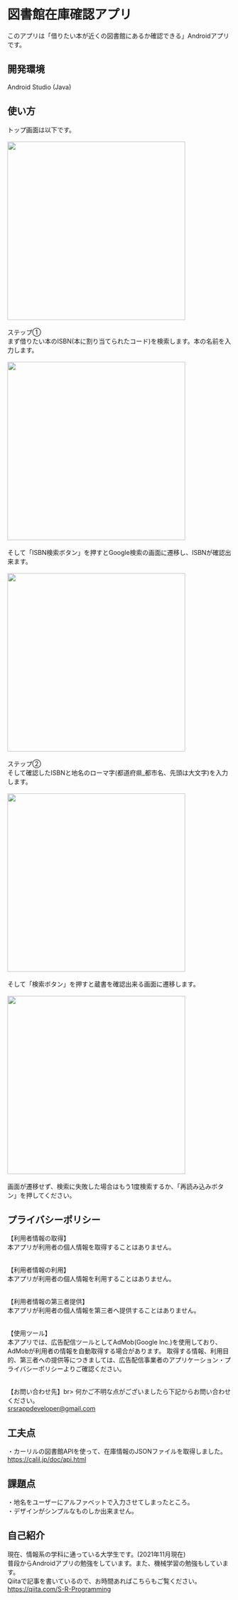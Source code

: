 # 図書館在庫確認アプリ
このアプリは「借りたい本が近くの図書館にあるか確認できる」Androidアプリです。

## 開発環境 
Android Studio (Java)

## 使い方
トップ画面は以下です。<br><br>
<img src="https://user-images.githubusercontent.com/89324742/141609340-a5c42e32-c960-409d-9c15-14964e0c5b62.png"
     width="400px"><br><br>
ステップ①<br>まず借りたい本のISBN(本に割り当てられたコード)を検索します。本の名前を入力します。<br><br>
<img src="https://user-images.githubusercontent.com/89324742/141609373-b42cb375-163a-4916-b1d4-5b5a03c365f7.png"
     width="400px"><br><br>
   そして「ISBN検索ボタン」を押すとGoogle検索の画面に遷移し、ISBNが確認出来ます。<br><br>
   <img src="https://user-images.githubusercontent.com/89324742/141609422-95d9253e-2e36-4845-b7fa-1a6d72c09f45.png"
        width="400px"><br><br>
        ステップ②<br>そして確認したISBNと地名のローマ字(都道府県_都市名、先頭は大文字)を入力します。
<br><br>
<img src = "https://user-images.githubusercontent.com/89324742/141609458-08f512d6-32b6-41a6-b61b-d4e06b0a14f7.png"
     width="400px"><br><br>
そして「検索ボタン」を押すと蔵書を確認出来る画面に遷移します。<br><br>
<img src = "https://user-images.githubusercontent.com/89324742/141609500-5dcc3048-f9c1-41c7-9a2b-4091756e3eeb.png"
     width="400px"><br><br>
     画面が遷移せず、検索に失敗した場合はもう1度検索するか、「再読み込みボタン」を押してください。
     
## プライバシーポリシー
【利用者情報の取得】<br>
本アプリが利用者の個人情報を取得することはありません。<br><br>


【利用者情報の利用】<br>
本アプリが利用者の個人情報を利用することはありません。<br><br>


【利用者情報の第三者提供】<br>
本アプリが利用者の個人情報を第三者へ提供することはありません。<br><br>


【使用ツール】<br>
本アプリでは、広告配信ツールとしてAdMob(Google Inc.)を使用しており、AdMobが利用者の情報を自動取得する場合があります。 取得する情報、利用目的、第三者への提供等につきましては、広告配信事業者のアプリケーション・プライバシーポリシーよりご確認ください。<br><br>


【お問い合わせ先】br>
何かご不明な点がございましたら下記からお問い合わせください。<br>
srsrappdeveloper@gmail.com
## 工夫点
・カーリルの図書館APIを使って、在庫情報のJSONファイルを取得しました。<br>https://calil.jp/doc/api.html

## 課題点
・地名をユーザーにアルファベットで入力させてしまったところ。<br>・デザインがシンプルなものしか出来ません。

## 自己紹介
現在、情報系の学科に通っている大学生です。(2021年11月現在)<br>普段からAndroidアプリの勉強をしています。また、機械学習の勉強もしています。
<br>Qiitaで記事を書いているので、お時間あればこちらもご覧ください。https://qiita.com/S-R-Programming


